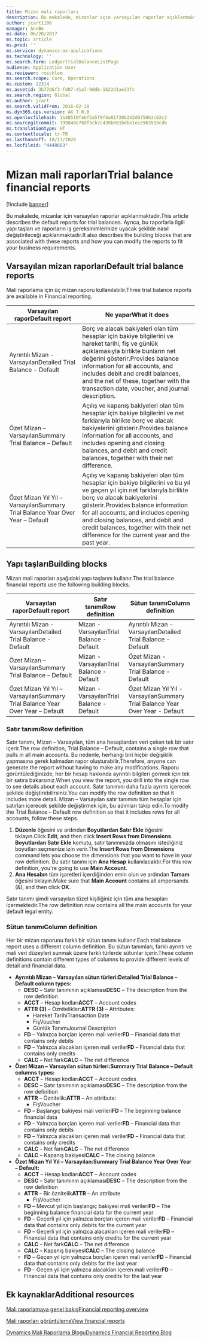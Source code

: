 ```yaml
---
title: Mizan mali raporları
description: Bu makalede, mizanlar için varsayılan raporlar açıklanmaktadır. Ayrıca, bu raporlarla ilgili yapı taşları ve raporların iş gereksinimlerinize uyacak şekilde nasıl değiştirileceği açıklanmaktadır.
author: jcart1106
manager: AnnBe
ms.date: 06/20/2017
ms.topic: article
ms.prod: ''
ms.service: dynamics-ax-applications
ms.technology: ''
ms.search.form: LedgerTrialBalanceListPage
audience: Application User
ms.reviewer: roschlom
ms.search.scope: Core, Operations
ms.custom: 12314
ms.assetid: 3b77d6f3-fd07-41a7-9ddb-1b22d1ae33fc
ms.search.region: Global
ms.author: jcart
ms.search.validFrom: 2016-02-28
ms.dyn365.ops.version: AX 7.0.0
ms.openlocfilehash: 1b48510febf5a5f9f4a01728b242d9750b3c62c2
ms.sourcegitcommit: 199848e78df5cb7c439b001bdbe1ece963593cdb
ms.translationtype: HT
ms.contentlocale: tr-TR
ms.lasthandoff: 10/13/2020
ms.locfileid: "4448663"
---
```

# <a name="trial-balance-financial-reports"></a><span data-ttu-id="02cc7-104">Mizan mali raporları</span><span class="sxs-lookup"><span data-stu-id="02cc7-104">Trial balance financial reports</span></span>

[!include [banner](../includes/banner.md)]

<span data-ttu-id="02cc7-105">Bu makalede, mizanlar için varsayılan raporlar açıklanmaktadır.</span><span class="sxs-lookup"><span data-stu-id="02cc7-105">This article describes the default reports for trial balances.</span></span> <span data-ttu-id="02cc7-106">Ayrıca, bu raporlarla ilgili yapı taşları ve raporların iş gereksinimlerinize uyacak şekilde nasıl değiştirileceği açıklanmaktadır.</span><span class="sxs-lookup"><span data-stu-id="02cc7-106">It also describes the building blocks that are associated with these reports and how you can modify the reports to fit your business requirements.</span></span> 

<a name="default-trial-balance-reports"></a><span data-ttu-id="02cc7-107">Varsayılan mizan raporları</span><span class="sxs-lookup"><span data-stu-id="02cc7-107">Default trial balance reports</span></span>
-----------------------------

<span data-ttu-id="02cc7-108">Mali raporlama için üç mizan raporu kullanılabilir.</span><span class="sxs-lookup"><span data-stu-id="02cc7-108">Three trial balance reports are available in Financial reporting.</span></span>

| <span data-ttu-id="02cc7-109">Varsayılan rapor</span><span class="sxs-lookup"><span data-stu-id="02cc7-109">Default report</span></span>                                 | <span data-ttu-id="02cc7-110">Ne yapar</span><span class="sxs-lookup"><span data-stu-id="02cc7-110">What it does</span></span>                                                                                                                                                                                        |
|------------------------------------------------|-----------------------------------------------------------------------------------------------------------------------------------------------------------------------------------------------------|
| <span data-ttu-id="02cc7-111">Ayrıntılı Mizan - Varsayılan</span><span class="sxs-lookup"><span data-stu-id="02cc7-111">Detailed Trial Balance - Default</span></span>               | <span data-ttu-id="02cc7-112">Borç ve alacak bakiyeleri olan tüm hesaplar için bakiye bilgilerini ve hareket tarihi, fiş ve günlük açıklamasıyla birlikte bunların net değerini gösterir.</span><span class="sxs-lookup"><span data-stu-id="02cc7-112">Provides balance information for all accounts, and includes debit and credit balances, and the net of these, together with the transaction date, voucher, and journal description.</span></span>                  |
| <span data-ttu-id="02cc7-113">Özet Mizan – Varsayılan</span><span class="sxs-lookup"><span data-stu-id="02cc7-113">Summary Trial Balance – Default</span></span>                | <span data-ttu-id="02cc7-114">Açılış ve kapanış bakiyeleri olan tüm hesaplar için bakiye bilgilerini ve net farklarıyla birlikte borç ve alacak bakiyelerini gösterir.</span><span class="sxs-lookup"><span data-stu-id="02cc7-114">Provides balance information for all accounts, and includes opening and closing balances, and debit and credit balances, together with their net difference.</span></span>                                        |
| <span data-ttu-id="02cc7-115">Özet Mizan Yıl Yıl – Varsayılan</span><span class="sxs-lookup"><span data-stu-id="02cc7-115">Summary Trial Balance Year Over Year – Default</span></span> | <span data-ttu-id="02cc7-116">Açılış ve kapanış bakiyeleri olan tüm hesaplar için bakiye bilgilerini ve bu yıl ve geçen yıl için net farklarıyla birlikte borç ve alacak bakiyelerini gösterir.</span><span class="sxs-lookup"><span data-stu-id="02cc7-116">Provides balance information for all accounts, and includes opening and closing balances, and debit and credit balances, together with their net difference for the current year and the past year.</span></span> |

## <a name="building-blocks"></a><span data-ttu-id="02cc7-117">Yapı taşları</span><span class="sxs-lookup"><span data-stu-id="02cc7-117">Building blocks</span></span>
<span data-ttu-id="02cc7-118">Mizan mali raporları aşağıdaki yapı taşlarını kullanır.</span><span class="sxs-lookup"><span data-stu-id="02cc7-118">The trial balance financial reports use the following building blocks.</span></span>

| <span data-ttu-id="02cc7-119">Varsayılan rapor</span><span class="sxs-lookup"><span data-stu-id="02cc7-119">Default report</span></span>                                 | <span data-ttu-id="02cc7-120">Satır tanımı</span><span class="sxs-lookup"><span data-stu-id="02cc7-120">Row definition</span></span>          | <span data-ttu-id="02cc7-121">Sütun tanımı</span><span class="sxs-lookup"><span data-stu-id="02cc7-121">Column definition</span></span>                              |
|------------------------------------------------|-------------------------|------------------------------------------------|
| <span data-ttu-id="02cc7-122">Ayrıntılı Mizan - Varsayılan</span><span class="sxs-lookup"><span data-stu-id="02cc7-122">Detailed Trial Balance - Default</span></span>               | <span data-ttu-id="02cc7-123">Mizan - Varsayılan</span><span class="sxs-lookup"><span data-stu-id="02cc7-123">Trial Balance - Default</span></span> | <span data-ttu-id="02cc7-124">Ayrıntılı Mizan - Varsayılan</span><span class="sxs-lookup"><span data-stu-id="02cc7-124">Detailed Trial Balance - Default</span></span>               |
| <span data-ttu-id="02cc7-125">Özet Mizan – Varsayılan</span><span class="sxs-lookup"><span data-stu-id="02cc7-125">Summary Trial Balance – Default</span></span>                | <span data-ttu-id="02cc7-126">Mizan - Varsayılan</span><span class="sxs-lookup"><span data-stu-id="02cc7-126">Trial Balance - Default</span></span> | <span data-ttu-id="02cc7-127">Özet Mizan - Varsayılan</span><span class="sxs-lookup"><span data-stu-id="02cc7-127">Summary Trial Balance - Default</span></span>                |
| <span data-ttu-id="02cc7-128">Özet Mizan Yıl Yıl – Varsayılan</span><span class="sxs-lookup"><span data-stu-id="02cc7-128">Summary Trial Balance Year Over Year – Default</span></span> | <span data-ttu-id="02cc7-129">Mizan - Varsayılan</span><span class="sxs-lookup"><span data-stu-id="02cc7-129">Trial Balance - Default</span></span> | <span data-ttu-id="02cc7-130">Özet Mizan Yıl Yıl - Varsayılan</span><span class="sxs-lookup"><span data-stu-id="02cc7-130">Summary Trial Balance Year Over Year - Default</span></span> |

### <a name="row-definition"></a><span data-ttu-id="02cc7-131">Satır tanımı</span><span class="sxs-lookup"><span data-stu-id="02cc7-131">Row definition</span></span>

<span data-ttu-id="02cc7-132">Satır tanımı, Mizan – Varsayılan, tüm ana hesaplardan veri çeken tek bir satır içerir.</span><span class="sxs-lookup"><span data-stu-id="02cc7-132">The row definition, Trial Balance – Default, contains a single row that pulls in all main accounts.</span></span> <span data-ttu-id="02cc7-133">Bu nedenle, herhangi biri hiçbir değişiklik yapmasına gerek kalmadan rapor oluşturabilir.</span><span class="sxs-lookup"><span data-stu-id="02cc7-133">Therefore, anyone can generate the report without having to make any modifications.</span></span> <span data-ttu-id="02cc7-134">Raporu görüntülediğinizde, her bir hesap hakkında ayrıntılı bilgileri görmek için tek bir satıra bakarsınız.</span><span class="sxs-lookup"><span data-stu-id="02cc7-134">When you view the report, you drill into the single row to see details about each account.</span></span> <span data-ttu-id="02cc7-135">Satır tanımını daha fazla ayrıntı içerecek şekilde değiştirebilirsiniz.</span><span class="sxs-lookup"><span data-stu-id="02cc7-135">You can modify the row definition so that it includes more detail.</span></span> <span data-ttu-id="02cc7-136">Mizan – Varsayılan satır tanımını tüm hesaplar için satırları içerecek şekilde değiştirmek için, bu adımları takip edin.</span><span class="sxs-lookup"><span data-stu-id="02cc7-136">To modify the Trial Balance – Default row definition so that it includes rows for all accounts, follow these steps.</span></span>

1.  <span data-ttu-id="02cc7-137">**Düzenle** öğesini ve ardından **Boyutlardan Satır Ekle** öğesini tıklayın.</span><span class="sxs-lookup"><span data-stu-id="02cc7-137">Click **Edit**, and then click **Insert Rows from Dimensions**.</span></span> <span data-ttu-id="02cc7-138">**Boyutlardan Satır Ekle** komutu, satır tanımınızda olmasını istediğiniz boyutları seçmenize izin verir.</span><span class="sxs-lookup"><span data-stu-id="02cc7-138">The **Insert Rows from Dimensions** command lets you choose the dimensions that you want to have in your row definition.</span></span> <span data-ttu-id="02cc7-139">Bu satır tanımı için **Ana Hesap** kullanılacaktır.</span><span class="sxs-lookup"><span data-stu-id="02cc7-139">For this row definition, you're going to use **Main Account**.</span></span>
2.  <span data-ttu-id="02cc7-140">**Ana Hesabın** tüm işaretleri içerdiğinden emin olun ve ardından **Tamam** öğesini tıklayın.</span><span class="sxs-lookup"><span data-stu-id="02cc7-140">Make sure that **Main Account** contains all ampersands (&), and then click **OK**.</span></span>

<span data-ttu-id="02cc7-141">Satır tanımı şimdi varsayılan tüzel kişiliğiniz için tüm ana hesapları içermektedir.</span><span class="sxs-lookup"><span data-stu-id="02cc7-141">The row definition now contains all the main accounts for your default legal entity.</span></span>

### <a name="column-definition"></a><span data-ttu-id="02cc7-142">Sütun tanımı</span><span class="sxs-lookup"><span data-stu-id="02cc7-142">Column definition</span></span>

<span data-ttu-id="02cc7-143">Her bir mizan raporunu farklı bir sütun tanımı kullanır.</span><span class="sxs-lookup"><span data-stu-id="02cc7-143">Each trial balance report uses a different column definition.</span></span> <span data-ttu-id="02cc7-144">Bu sütun tanımları, farklı ayrıntı ve mali veri düzeyleri sunmak üzere farklı türlerde sütunlar içerir.</span><span class="sxs-lookup"><span data-stu-id="02cc7-144">These column definitions contain different types of columns to provide different levels of detail and financial data.</span></span>

-   <span data-ttu-id="02cc7-145">**Ayrıntılı Mizan – Varsayılan sütun türleri:**</span><span class="sxs-lookup"><span data-stu-id="02cc7-145">**Detailed Trial Balance – Default column types:**</span></span>
    -   <span data-ttu-id="02cc7-146">**DESC** – Satır tanımının açıklaması</span><span class="sxs-lookup"><span data-stu-id="02cc7-146">**DESC** – The description from the row definition</span></span>
    -   <span data-ttu-id="02cc7-147">**ACCT** – Hesap kodları</span><span class="sxs-lookup"><span data-stu-id="02cc7-147">**ACCT** – Account codes</span></span>
    -   <span data-ttu-id="02cc7-148">**ATTR (3)** – Öznitelikler:</span><span class="sxs-lookup"><span data-stu-id="02cc7-148">**ATTR (3)** – Attributes:</span></span>
        -   <span data-ttu-id="02cc7-149">Hareket Tarihi</span><span class="sxs-lookup"><span data-stu-id="02cc7-149">Transaction Date</span></span>
        -   <span data-ttu-id="02cc7-150">Fiş</span><span class="sxs-lookup"><span data-stu-id="02cc7-150">Voucher</span></span>
        -   <span data-ttu-id="02cc7-151">Günlük Tanımı</span><span class="sxs-lookup"><span data-stu-id="02cc7-151">Journal Description</span></span>
    -   <span data-ttu-id="02cc7-152">**FD** – Yalnızca borçları içeren mali veriler</span><span class="sxs-lookup"><span data-stu-id="02cc7-152">**FD** – Financial data that contains only debits</span></span>
    -   <span data-ttu-id="02cc7-153">**FD** – Yalnızca alacakları içeren mali veriler</span><span class="sxs-lookup"><span data-stu-id="02cc7-153">**FD** – Financial data that contains only credits</span></span>
    -   <span data-ttu-id="02cc7-154">**CALC** – Net fark</span><span class="sxs-lookup"><span data-stu-id="02cc7-154">**CALC** – The net difference</span></span>
-   <span data-ttu-id="02cc7-155">**Özet Mizan – Varsayılan sütun türleri:**</span><span class="sxs-lookup"><span data-stu-id="02cc7-155">**Summary Trial Balance – Default columns types:**</span></span>
    -   <span data-ttu-id="02cc7-156">**ACCT** – Hesap kodları</span><span class="sxs-lookup"><span data-stu-id="02cc7-156">**ACCT** – Account codes</span></span>
    -   <span data-ttu-id="02cc7-157">**DESC** – Satır tanımının açıklaması</span><span class="sxs-lookup"><span data-stu-id="02cc7-157">**DESC** – The description from the row definition</span></span>
    -   <span data-ttu-id="02cc7-158">**ATTR** – Öznitelik:</span><span class="sxs-lookup"><span data-stu-id="02cc7-158">**ATTR** – An attribute:</span></span>
        -   <span data-ttu-id="02cc7-159">Fiş</span><span class="sxs-lookup"><span data-stu-id="02cc7-159">Voucher</span></span>
    -   <span data-ttu-id="02cc7-160">**FD** – Başlangıç bakiyesi mali verileri</span><span class="sxs-lookup"><span data-stu-id="02cc7-160">**FD** – The beginning balance financial data</span></span>
    -   <span data-ttu-id="02cc7-161">**FD** – Yalnızca borçları içeren mali veriler</span><span class="sxs-lookup"><span data-stu-id="02cc7-161">**FD** – Financial data that contains only debits</span></span>
    -   <span data-ttu-id="02cc7-162">**FD** – Yalnızca alacakları içeren mali veriler</span><span class="sxs-lookup"><span data-stu-id="02cc7-162">**FD** – Financial data that contains only credits</span></span>
    -   <span data-ttu-id="02cc7-163">**CALC** – Net fark</span><span class="sxs-lookup"><span data-stu-id="02cc7-163">**CALC** – The net difference</span></span>
    -   <span data-ttu-id="02cc7-164">**CALC** – Kapanış bakiyesi</span><span class="sxs-lookup"><span data-stu-id="02cc7-164">**CALC** – The closing balance</span></span>
-   <span data-ttu-id="02cc7-165">**Özet Mizan Yıl Yıl – Varsayılan:**</span><span class="sxs-lookup"><span data-stu-id="02cc7-165">**Summary Trial Balance Year Over Year – Default:**</span></span>
    -   <span data-ttu-id="02cc7-166">**ACCT** – Hesap kodları</span><span class="sxs-lookup"><span data-stu-id="02cc7-166">**ACCT** – Account codes</span></span>
    -   <span data-ttu-id="02cc7-167">**DESC** – Satır tanımının açıklaması</span><span class="sxs-lookup"><span data-stu-id="02cc7-167">**DESC** – The description from the row definition</span></span>
    -   <span data-ttu-id="02cc7-168">**ATTR** – Bir öznitelik</span><span class="sxs-lookup"><span data-stu-id="02cc7-168">**ATTR** – An attribute</span></span>
        -   <span data-ttu-id="02cc7-169">Fiş</span><span class="sxs-lookup"><span data-stu-id="02cc7-169">Voucher</span></span>
    -   <span data-ttu-id="02cc7-170">**FD** – Mevcut yıl için başlangıç bakiyesi mali verileri</span><span class="sxs-lookup"><span data-stu-id="02cc7-170">**FD** – The beginning balance financial data for the current year</span></span>
    -   <span data-ttu-id="02cc7-171">**FD** – Geçerli yıl için yalnızca borçları içeren mali veriler</span><span class="sxs-lookup"><span data-stu-id="02cc7-171">**FD** – Financial data that contains only debits for the current year</span></span>
    -   <span data-ttu-id="02cc7-172">**FD** – Geçerli yıl için yalnızca alacakları içeren mali veriler</span><span class="sxs-lookup"><span data-stu-id="02cc7-172">**FD** – Financial data that contains only credits for the current year</span></span>
    -   <span data-ttu-id="02cc7-173">**CALC** – Net fark</span><span class="sxs-lookup"><span data-stu-id="02cc7-173">**CALC** – The net difference</span></span>
    -   <span data-ttu-id="02cc7-174">**CALC** – Kapanış bakiyesi</span><span class="sxs-lookup"><span data-stu-id="02cc7-174">**CALC** – The closing balance</span></span>
    -   <span data-ttu-id="02cc7-175">**FD** – Geçen yıl için yalnızca borçları içeren mali veriler</span><span class="sxs-lookup"><span data-stu-id="02cc7-175">**FD** – Financial data that contains only debits for the last year</span></span>
    -   <span data-ttu-id="02cc7-176">**FD** – Geçen yıl için yalnızca alacakları içeren mali veriler</span><span class="sxs-lookup"><span data-stu-id="02cc7-176">**FD** – Financial data that contains only credits for the last year</span></span>



<a name="additional-resources"></a><span data-ttu-id="02cc7-177">Ek kaynaklar</span><span class="sxs-lookup"><span data-stu-id="02cc7-177">Additional resources</span></span>
--------

[<span data-ttu-id="02cc7-178">Mali raporlamaya genel bakış</span><span class="sxs-lookup"><span data-stu-id="02cc7-178">Financial reporting overview</span></span>](financial-reporting-getting-started.md)

[<span data-ttu-id="02cc7-179">Mali raporları görüntüleme</span><span class="sxs-lookup"><span data-stu-id="02cc7-179">View financial reports</span></span>](view-financial-reports.md)

[<span data-ttu-id="02cc7-180">Dynamics Mali Raporlama Blogu</span><span class="sxs-lookup"><span data-stu-id="02cc7-180">Dynamics Financial Reporting Blog</span></span>](https://blogs.msdn.com/b/dynamics_financial_reporting/)



